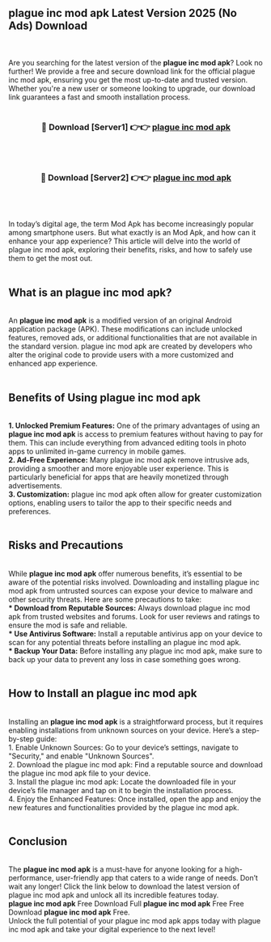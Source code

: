 ## plague inc mod apk Latest Version 2025 (No Ads) Download
<br><br>
Are you searching for the latest version of the <strong>plague inc mod apk</strong>? Look no further! We provide a free and secure download link for the official plague inc mod apk, ensuring you get the most up-to-date and trusted version. Whether you're a new user or someone looking to upgrade, our download link guarantees a fast and smooth installation process.
<br>
<br>
<div align="center">
<h3>🔴 Download [Server1] 👉👉 <a href="https://modyolo.store/plague_inc_mod_apk">plague inc mod apk</a></h3><br>
<br>
<h3>🔴 Download [Server2] 👉👉 <a href="https://modyolo.store/plague_inc_mod_apk">plague inc mod apk</a></h3><br>
</div>
<br>
<br>
In today’s digital age, the term Mod Apk has become increasingly popular among smartphone users. But what exactly is an Mod Apk, and how can it enhance your app experience? This article will delve into the world of plague inc mod apk, exploring their benefits, risks, and how to safely use them to get the most out.
<br>
<br>
<h2>What is an plague inc mod apk?</h2>
<br>
An <strong>plague inc mod apk</strong> is a modified version of an original Android application package (APK). These modifications can include unlocked features, removed ads, or additional functionalities that are not available in the standard version. plague inc mod apk are created by developers who alter the original code to provide users with a more customized and enhanced app experience.
<br>
<br>
<h2>Benefits of Using plague inc mod apk</h2>
<br>
<strong> 1. Unlocked Premium Features:</strong> One of the primary advantages of using an <strong>plague inc mod apk</strong> is access to premium features without having to pay for them. This can include everything from advanced editing tools in photo apps to unlimited in-game currency in mobile games.
<br>
<strong> 2. Ad-Free Experience:</strong> Many plague inc mod apk remove intrusive ads, providing a smoother and more enjoyable user experience. This is particularly beneficial for apps that are heavily monetized through advertisements.
<br>
<strong> 3. Customization:</strong> plague inc mod apk often allow for greater customization options, enabling users to tailor the app to their specific needs and preferences.
<br>
<br>
<h2>Risks and Precautions</h2>
<br>
While <strong>plague inc mod apk</strong> offer numerous benefits, it’s essential to be aware of the potential risks involved. Downloading and installing plague inc mod apk from untrusted sources can expose your device to malware and other security threats. Here are some precautions to take:
<br>
<strong> * Download from Reputable Sources:</strong> Always download plague inc mod apk from trusted websites and forums. Look for user reviews and ratings to ensure the mod is safe and reliable.
<br>
<strong> * Use Antivirus Software:</strong> Install a reputable antivirus app on your device to scan for any potential threats before installing an plague inc mod apk.
<br>
<strong> * Backup Your Data:</strong> Before installing any plague inc mod apk, make sure to back up your data to prevent any loss in case something goes wrong.
<br>
<br>
<h2>How to Install an plague inc mod apk</h2>
<br>
Installing an <strong>plague inc mod apk</strong> is a straightforward process, but it requires enabling installations from unknown sources on your device. Here’s a step-by-step guide:
<br>
 1. Enable Unknown Sources: Go to your device’s settings, navigate to "Security," and enable "Unknown Sources".
<br>
 2. Download the plague inc mod apk: Find a reputable source and download the plague inc mod apk file to your device.
<br>
 3. Install the plague inc mod apk: Locate the downloaded file in your device’s file manager and tap on it to begin the installation process.
<br>
 4. Enjoy the Enhanced Features: Once installed, open the app and enjoy the new features and functionalities provided by the plague inc mod apk.
<br>
<br>
<h2><strong>Conclusion</strong></h2>
<br>
The <strong>plague inc mod apk</strong> is a must-have for anyone looking for a high-performance, user-friendly app that caters to a wide range of needs. Don’t wait any longer! Click the link below to download the latest version of plague inc mod apk and unlock all its incredible features today.
<br>
<strong>plague inc mod apk</strong> Free Download Full <strong>plague inc mod apk</strong> Free Free Download <strong>plague inc mod apk</strong> Free.
<br>
Unlock the full potential of your plague inc mod apk apps today with plague inc mod apk and take your digital experience to the next level!

